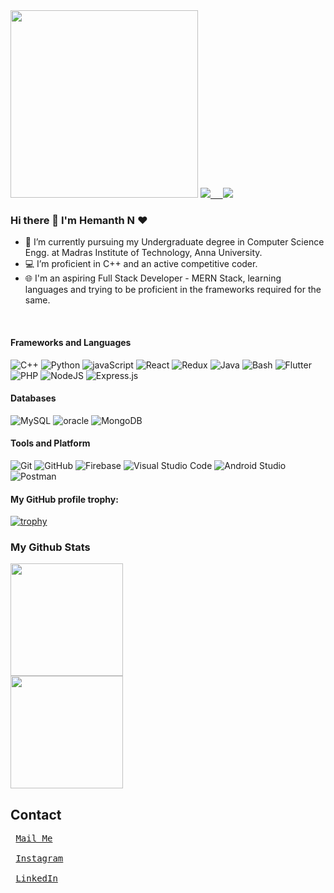 <img src="https://media.giphy.com/media/p4NLw3I4U0idi/giphy.gif" width="300">

<a href="https://github.com/hemanth-07-11">
    <img src="https://komarev.com/ghpvc/?username=hemanth-07-11&style=plastic"> &nbsp; &nbsp; 
    <img src="https://img.shields.io/github/followers/hemanth-07-11?style=flat&color=blue&label=GitHub%20Followers%20"/></a></a>
</a>
<br>

### Hi there 👋 I'm Hemanth N ❤


- 🔭 I’m currently pursuing my Undergraduate degree in Computer Science Engg. at Madras Institute of Technology, Anna University.
- 💻 I’m proficient in C++ and an active competitive coder.
- 🌐 I'm an aspiring Full Stack Developer - MERN Stack, learning languages and trying to be proficient in the frameworks required for the same.

<br>
<h4><b>Frameworks and Languages</b></h4>

![C++](https://img.shields.io/badge/C++-649ad2?style=flat-square&logo=c%2B%2B&logoColor=white)
![Python](https://img.shields.io/badge/Python-166efa?style=flat-square&logo=Python&logoColor=white)
![javaScript](https://img.shields.io/badge/JavaScript-f5ea1d?style=flat-square&logo=JavaScript&logoColor=black)
![React](https://img.shields.io/badge/React-2bb7f6?style=flat-square&logo=React&logoColor=black)
![Redux](https://img.shields.io/badge/Redux-852de3?style=flat-square&logo=React&logoColor=white)
![Java](https://img.shields.io/badge/Java-ea2d2f?style=flat-square&logo=java&logoColor=black)
![Bash](https://img.shields.io/badge/Bash-636029?style=flat-square&logo=Bash&logoColor=white)
![Flutter](https://img.shields.io/badge/Flutter-30beff?style=flat-square&logo=Flutter&logoColor=white)
![PHP](https://img.shields.io/badge/PHP-181717?style=flat-square&logo=PHP&logoColor=white)
![NodeJS](https://img.shields.io/badge/Node.js-%2343853D.svg?style=flat-square&logo=node-dot-js&logoColor=white)
![Express.js](https://img.shields.io/badge/Express.js-%23404d59.svg?style=flat-square&logo=express&logoColor=%2361DAFB)

<h4><b>Databases</b></h4>

![MySQL](https://img.shields.io/badge/MySQL-ffaa00?style=flat-square&logo=mysql&logoColor=Black)
![oracle](https://img.shields.io/badge/Oracle-F05032?style=flat-square&logo=Oracle&logoColor=white)
![MongoDB](https://img.shields.io/badge/MongoDB-234ea94b?style=flat-square&logo=mongodb&logoColor=white)

<h4><b>Tools and Platform</b></h4>

![Git](https://img.shields.io/badge/Git-F05032?style=flat-square&logo=Git&logoColor=white)
![GitHub](https://img.shields.io/badge/GitHub-181717?style=flat-square&logo=github)
![Firebase](https://img.shields.io/badge/Firebase-ffcb2c?style=flat-square&logo=Firebase&logoColor=white)
![Visual Studio Code](https://img.shields.io/badge/Visual_Studio_Code-007ACC?style=flat-square&logo=Visual-Studio-Code&logoColor=white)
![Android Studio](https://img.shields.io/badge/Android_Studio-3DDC84?style=flat-square&logo=Android-Studio&logoColor=ffffff)
![Postman](https://img.shields.io/badge/Postman-FF6C37?style=flat-square&logo=postman&logoColor=black)


#### My GitHub profile trophy:
[![trophy](https://github-profile-trophy.vercel.app/?username=hemanth-07-11)](https://github.com/ryo-ma/github-profile-trophy)

### My Github Stats
<a href="https://github.com/hemanth-07-11">

 
 <img height="180em" src="https://github-readme-stats.vercel.app/api?username=hemanth-07-11&count_private=true&theme=cobalt&hide_border=true&show_icons=true&include_all_commits=true"/><br>
    <img height="180em" src="https://github-readme-stats.vercel.app/api/top-langs/?username=hemanth-07-11&hide=css&theme=cobalt&hide_border=true&langs_count=10&layout=compact"/>

</a>

## Contact
<pre>
 <a href="mailto:hemanthnov2001@gmail.com">Mail Me</a><br>
 <a href="">Instagram</a><br>
 <a href="https://www.linkedin.com/in/hemanth-n-2001/">LinkedIn</a><br>
</pre>
